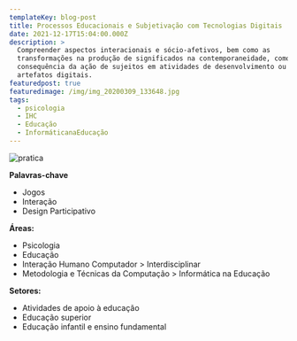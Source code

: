 ```yaml
---
templateKey: blog-post
title: Processos Educacionais e Subjetivação com Tecnologias Digitais
date: 2021-12-17T15:04:00.000Z
description: >
  Compreender aspectos interacionais e sócio-afetivos, bem como as
  transformações na produção de significados na contemporaneidade, como
  consequência da ação de sujeitos em atividades de desenvolvimento ou uso de
  artefatos digitais.
featuredpost: true
featuredimage: /img/img_20200309_133648.jpg
tags:
  - psicologia
  - IHC
  - Educação
  - InformáticanaEducação
---
```

![pratica](/img/img_20200309_133648.jpg)

**Palavras-chave**

* Jogos
* Interação
* Design Participativo



**Áreas:**

* Psicologia
* Educação
* Interação Humano Computador > Interdisciplinar
* Metodologia e Técnicas da Computação > Informática na Educação



**Setores:**

* Atividades de apoio à educação
* Educação superior
* Educação infantil e ensino fundamental